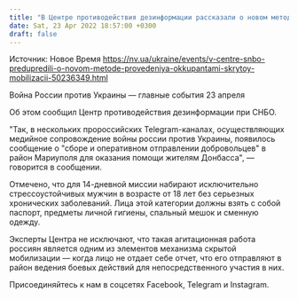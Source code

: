 ```yaml
---
title: "В Центре противодействия дезинформации рассказали о новом методе проведения оккупантами скрытой мобилизации"
date: Sat, 23 Apr 2022 18:57:00 +0300
draft: false
---
```

Источник: Новое Время https://nv.ua/ukraine/events/v-centre-snbo-predupredili-o-novom-metode-provedeniya-okkupantami-skrytoy-mobilizacii-50236349.html


 Война России против Украины — главные события 23 апреля

Об этом сообщил Центр противодействия дезинформации при СНБО.

 "Так, в нескольких пророссийских Telegram-каналах, осуществляющих медийное сопровождение войны россии против Украины, появилось сообщение о "сборе и оперативном отправлении добровольцев" в район Мариуполя для оказания помощи жителям Донбасса", — говорится в сообщении.

 Отмечено, что для 14-дневной миссии набирают исключительно стрессоустойчивых мужчин в возрасте от 18 лет без серьезных хронических заболеваний. Лица этой категории должны взять с собой паспорт, предметы личной гигиены, спальный мешок и сменную одежду.

Эксперты Центра не исключают, что такая агитационная работа россиян является одним из элементов механизма скрытой мобилизации — когда лицо не отдает себе отчет, что его отправляют в район ведения боевых действий для непосредственного участия в них.

Присоединяйтесь к нам в соцсетях Facebook, Telegram и Instagram.
